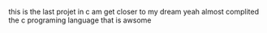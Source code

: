 this is the last projet in c am get closer to my dream yeah almost complited the c programing language that is awsome 
